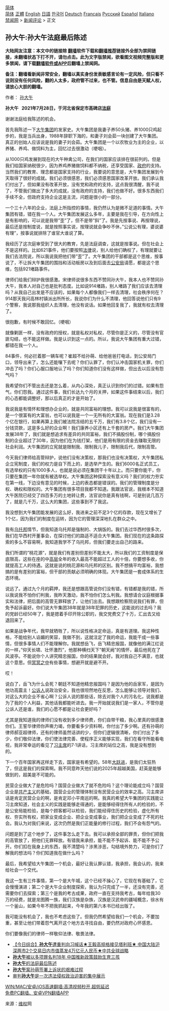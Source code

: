  <!-- 面包屑导航 --> <div class="breadcrumb"><!-- GTranslate: https://gtranslate.io/ -->  <div class="switcher notranslate">  <div class="selected">  <a href="#" onclick="return false;"> 简体</a>  </div>  <div class="option">  <a href="https://www.bannedbook.org" onclick="doGTranslate('zh-CN|zh-CN');jQuery('div.switcher div.selected a').html(jQuery(this).html());return false;" title="简体中文" class="nturl selected"> 简体</a>  <a href="https://www.bannedbook.org/zh-tw/" onclick="doGTranslate('zh-CN|zh-TW');jQuery('div.switcher div.selected a').html(jQuery(this).html());return false;" title="繁體中文" class="nturl"> 正體</a>  <a href="https://www.bannedbook.org/en/" onclick="doGTranslate('zh-CN|en');jQuery('div.switcher div.selected a').html(jQuery(this).html());return false;" title="English" class="nturl"> English</a>  <a href="https://www.bannedbook.org/ja/" onclick="doGTranslate('zh-CN|ja');jQuery('div.switcher div.selected a').html(jQuery(this).html());return false;" title="日本語" class="nturl"> 日語</a>  <a href="https://www.bannedbook.org/ko/" onclick="doGTranslate('zh-CN|ko');jQuery('div.switcher div.selected a').html(jQuery(this).html());return false;" title="한국어" class="nturl"> 한국어</a>  <a href="https://www.bannedbook.org/de/" onclick="doGTranslate('zh-CN|de');jQuery('div.switcher div.selected a').html(jQuery(this).html());return false;" title="Deutsch" class="nturl"> Deutsch</a>  <a href="https://www.bannedbook.org/fr/" onclick="doGTranslate('zh-CN|fr');jQuery('div.switcher div.selected a').html(jQuery(this).html());return false;" title="Français" class="nturl"> Français</a>  <a href="https://www.bannedbook.org/ru/" onclick="doGTranslate('zh-CN|ru');jQuery('div.switcher div.selected a').html(jQuery(this).html());return false;" title="Русский" class="nturl"> Русский</a>  <a href="https://www.bannedbook.org/es/" onclick="doGTranslate('zh-CN|es');jQuery('div.switcher div.selected a').html(jQuery(this).html());return false;" title="Español" class="nturl"> Español</a>  <a href="https://www.bannedbook.org/it/" onclick="doGTranslate('zh-CN|it');jQuery('div.switcher div.selected a').html(jQuery(this).html());return false;" title="Italiano" class="nturl"> Italiano</a>  </div>  </div>      <div class='breadcrumb-sub'><!-- Breadcrumb NavXT 6.3.0 --> <a href="https://www.bannedbook.org/" class="home">禁闻网</a> &gt; <a href="https://www.bannedbook.org/bnews/comments/" class="category">新闻评论</a> &gt; 正文</div></div><h2>孙大午:孙大午法庭最后陈述</h2> <p class="notice"><b>大陆网友注意：本文中的链接除 <a href="https://github.com/bannedbook/fanqiang" >翻墙</a>软件下载和<a href="https://github.com/killgcd/justmysocks/blob/master/README.md">翻墙推荐</a>链接外全部为禁网链接，未翻墙状态下打不开，请勿点击。此为文字版禁闻，欲看图文视频完整版和更多禁闻，请下载<a href="https://github.com/bannedbook/fanqiang">翻墙软件或APP</a>后翻墙上禁闻网。</p><p>备注：翻墙看新闻非常安全，翻墙以真实身份发表敏感言论有一定风险，但只看不说则没有任何风险，翻的人太多，政府管不过来，也不管。信息自由是天赋人权，请放心大胆的翻墙。</b></p>  <div class="entry"> <p>作者： <a href="https://www.bannedbook.org/bnews/tag/%e5%ad%99%e5%a4%a7%e5%8d%88/" class="st_tag internal_tag" rel="tag" title="标签 孙大午 下的日志">孙大午</a></p> <p id="conimg"><strong>孙大午&nbsp;&nbsp; 2021年7月28日，于河北省保定市高碑店<a href="https://www.bannedbook.org/bnews/tag/%e6%b3%95%e5%ba%ad/" class="st_tag internal_tag" rel="tag" title="标签 法庭 下的日志">法庭</a></strong></p> <p>谢谢法庭给我陈述的机会。</p> <p>首先我陈述一下<a href="https://www.bannedbook.org/bnews/tag/%e5%a4%a7%e5%8d%88%e9%9b%86%e5%9b%a2/" class="st_tag internal_tag" rel="tag" title="标签 大午集团 下的日志">大午集团</a>的发家史。大午集团是我妻子养50头猪、养1000只鸡起步的，我是当兵出身，1988年辞职下海的，和妻子刘会茹一块创建了大午集团。真正的创始人应该说是我的妻子刘会茹。大午集团是一个以农牧业为主的企业，以养猪、养鸡、做饲料为主，回忆过去很激动（哽咽）。</p> <p>从1000只鸡发展到现在的大午种禽公司，在我们的国家应该排在很前列的。但是我们给国家纳税很少，因为养鸡养猪做饲料都不纳税，还享受国家、<a href="https://www.bannedbook.org/bnews/tag/%e6%94%bf%e5%ba%9c/" class="st_tag internal_tag" rel="tag" title="标签 政府 下的日志">政府</a>的支持。当然我们的教育、理念都是国家支持的行业，我要说的意思是，大午集团发展到今天取得了很好的成就。我们必须很感恩，我们必须感恩国家改革开放。我们承认我们付出了，但如果没有改革开放，没有党和政府的支持，这点我很清醒，我不说了，不管我们做出了多大的成就，没有政府的支持，我们也做不好。很多东西我们手续不全，但政府支持企业这是主流，问题是很小的一部分。</p> <p>一个三十八年的企业，法庭上所指控的事情，我仍然认为是微不足道的事情。大午集团有错，错在我一个人。大午集团发展这么多年，主要是我在引导，在方向性上是有影响的，可以说是我带&#8221;歪&#8221;了，但不是带&#8221;斜&#8221;了。我是先按事说、再按理说，最后还是按制度说，就是按照事实说，按理说就会争吵不休，&#8221;公说公有理，婆说婆有理&#8221;，按事说就排除了谁官大谁说了算。</p> <p>我经历了这次庭审受到了很大的教育，先是法庭调查，这就是按事说。但在社会上不是这样的。比如621事件，他们要按照<a href="https://www.bannedbook.org/bnews/tag/%e6%b3%95%e5%be%8b/" class="st_tag internal_tag" rel="tag" title="标签 法律 下的日志">法律</a>说，别人给他们确权了，有理就要让我们去法院说，所以我说我把他们带&#8221;歪&#8221;了。大午集团的干部都是这个思维，按事说了，不让拆大午集团的围挡和活动板房以及到后面去<a href="https://www.bannedbook.org/bnews/tag/%e5%85%ac%e5%ae%89%e5%b1%80/" class="st_tag internal_tag" rel="tag" title="标签 公安局 下的日志">公安局</a>请愿，都是这个思维，包括921堵路事件。</p>  <p>律师们给我们辩护我很感激。宋律师说很多东西不赞同孙大午，我本人也不赞同孙大午，我本人对自己也是批判态度。比如说914堵路，别人堵路了我们应该去清理吗？从我自己出发是不应该的，如果每个人都像我们一样去清理，社会秩序何在？914那天我问高林村镇派出所所长，我说你们为什么不清理，他回答说他们只有9个警察，我说那我组织人去清理，他没有说话。如果他回复我了，我就有权去清理了。</p> <p>很抱歉，有时候不敢回忆。（哽咽）</p> <p>就像剿匪一样，没有政府的授权，就是私权对私权，尽管你是正义的，尽管没有官匪勾结，也不能这样做。我是认识到这一点的。所以，我说大午集团有重大过错，都错在我一个人。</p> <p>84事件，何必拦着那一辆车呢？崔超不给孙萌、给他爸爸打电话，到公安局门口，领导出来了，怎么还能嚷下去呢？你们认罪了，你们认冲击国家机关罪，你们冲击了吗？你们心服口服地认了吗？你们知道你们没有这样做，但出去以后没有怨气吗？</p> <p>我希望你们不管出去还是怎么着，从内心深处，真正认识到你们的过错。如果有怨气，你们怨我。通过这件事，我们长达九个月的关押，如果这件事结束以后，我们的心态都能调整好，那以后真正的才是开始了。</p> <p>我说我是有情怀和理想办企业的，就是共同富裕的理想。我可以说我是很富有的，是一个很富有的大富翁，也可以说我是一个一无所有的大富翁。现在我们是3.28个亿在银行，如果再算上我们被法院冻结的五千万，我们有3.8个亿，我们没有一分钱贷款，这是多么好的企业啊！我们康养小区还有上千套的房产。我们大午集团发展38年了，我们就是想追求有差异的共同富裕，我们不搞股份制，哪个搞股份制的企业超过了30年，因为他们在为钱打架，他们是用有限的资金去赚取无限的社会利润。大午集团的立宪就是限制我、限制我儿子，限制我后代，限制高管。</p> <p>今天我们律师给高管辩护，说他们没有决策权，那我们也没有决策权，大午集团私企立宪制度，我们的权力是自下而上的，是选举产生的。我们6000名正式员工，有选举权的只有1000多人，也就是说必须在集团干十年以上。而只要你能干，你只要在集团一年你就有被选举权。大午集团这种探索没有意义吗？我们的权力夯实在第一线，下边没有意见的时候，上边的表态都是错误的。我们的管理制度是分权、确权和限权的。大午集团有很多项目我都不知道。我跟法官说，我根本不知道大午医院已经交了四百多万的土地转让费，法官说你是真有钱啊，可是别说几百万了，就是几千万，这么大的集团，这些事到不了我这。</p>  <p>我没想到大午集团能发展的这么好，我进来之前不足3个亿的存款，现在又增长了1个亿，因为我们的制度在运转，因为它的管理深深地扎在群众之中。</p> <p>我有<a href="https://www.bannedbook.org/bnews/tag/%E4%B9%8C%E6%89%98%E9%82%A6/" class="st_tag internal_tag" rel="tag" title="标签 乌托邦 下的日志">乌托邦</a>情节，但我知道乌托邦是强制的、大锅饭的。我们去过华西村很多次，我们在华西村开董事会，在探讨他们的路适不适合大午集团。我们现在的这条路探索的多么不容易啊，我知道我学不了乌托邦，但我们要走出自己的路来。</p> <p>我们所谓的&#8221;桃花源&#8221;，就是我们有差别但差别不能太大，所以我们的工资制度是保底限高，这些在座的中<span class='wp_keywordlink_affiliate'><a href="https://www.bannedbook.org/bnews/ccpdope/" title="中共高层内幕" target="_blank">高层</a></span>全年的收入最高不能超过工人的十倍，你要想多收，你就提高工人的待遇。这就是说的桃花源和乌托邦的区别。我不想搞平均富裕，我想搞的是有差别的富裕，但干部的贡献必须明确的体现。大午集团是一套成体系的生态环境。</p> <p>说远了。通过九个月的羁押，我还是想跟高管说你们没有错，有错都是我的错，所以我说我不怕你们判我，我昨天激动，我不怕你们怎么判我。我想请合议庭根据事实和法律，把后面的高管无罪释放了，让他们出去。我想跟检察院说我们有罪，但免予起诉最好。你们说大午集团38年就是38年犯罪的历史，这能说的过去吗？我的党龄已经50年了，我是摁着手印开除公职的，我交党费交了十万，汇出去又给退回来了。</p> <p>如果是战争年代，我早就牺牲了，所以说性格决定命运，真是有道理。我这种性格，不能给别人谄媚的笑容，我做不到，这就注定了我的命运，我能干成一些事情，但很多事情人们不能理解你。我就想岳飞，岳飞精忠报国，就像他的满江红说的一样，&#8221;仰天长啸、壮怀激烈&#8221;，他那种横扫天下&#8221;朝天阙&#8221;的情怀，最后他死在了风波亭。不能说你个人讲究精忠报国，你的结果就会好。我对我自己不满意，也就这个意思。但<span class='wp_keywordlink'><a href="https://www.bannedbook.org/forum3/topic64.html" title="电子书：冥冥之中有定数" target="_blank">冥冥之中</a></span>有些事情，想避开就是避不开。</p> <p>哎！</p> <p>说白了，岳飞为什么会死？朝廷不知道他精忠报国吗？是因为他的岳家军，是因为他功高震主！<a href="https://www.bannedbook.org/bnews/tag/%E5%85%AC%E8%AF%89%E4%BA%BA/" class="st_tag internal_tag" rel="tag" title="标签 公诉人 下的日志">公诉人</a>说政治安全，我也很坦然地在反思，怎么能够让领导对我们、对这么大的企业不省心啊？公诉人说的那些话，除去对我个人的污名化，说我都是为了我的个人利益，其他话我都能听进去。我一开始就说我们是一家人，不管你是公诉人还是谁，我们的心愿不都是让社会更好吗？</p>  <p>尤其是我知道我的律师们没有收到多少律师费，你们自带干粮，我心里真的很感激你们。王誓华律师你声嘶力竭，你要看多少资料啊，你付出了多少啊。还有孙萌的律师郝亚超律师，还有的律师虽然话讲的少，但你们逻辑很清晰，你们付出了多少，你们敬仰法律，你们使法律完善、使程序正义能够实现，我们在看守所能看电视，我非常幸运的看见了<a href="https://www.bannedbook.org/bnews/tag/%e4%b9%a0%e4%b8%bb%e5%b8%ad/" class="st_tag internal_tag" rel="tag" title="标签 习主席 下的日志">习主席</a>的7·1讲话，习主席的站位之高，我是没有想到的。</p> <p>下一个百年国家再这样走下去，国家是有希望的。58年<span class='wp_keywordlink'><a href="https://www.bannedbook.org/forum2/topic242.html" title="大跃进亲历记" target="_blank">大跃进</a></span>，是我们太狂热了，但这是我们的探索啊。我不同意昨天他们说的2025年超越美国，赶英是能够做到的，超美是不可能的。</p> <p>民营企业做大了是危险吗？国营企业做大了就不危险吗？这个理论能成立吗？国营企业是<span class='wp_keywordlink'><a href="https://www.bannedbook.org/forum2/topic6177.html" title="《共产主义的终极目的》" target="_blank">共产主义</a></span>的基础，国营企业的管理体制没有民营企业的效率之高。习主席讲话是肯定民营企业的啊，是肯定邓小平南巡的啊。我真的希望大午集团的实践能让习主席知道，社会主义的实践是能够走得通的，是能够经得住所有人的检验的，不是公安局能检验，是每个顾客都可以检验，我们能经得住历史的检验，虚化所有权、夯实所有权，把家业变成企业、把企业变成事业，我们把企业变成了不死的社会。我认为对我们来说，这次仍然是我们正能量的修行过程，我们不会有怨气的。</p> <p>问题是到了这个地步了，这件事怎么走下去。我可以承担全部的罪责，但你们把我的高管放了，把他们无罪释放。有错我来承担，能不能不予起诉、能不能不予公开。你们扣在我身上的东西，我不清楚吗？涉黑涉恶，勾结境外势力，可是你们了解我的想法吗？你们知道我在做什么吗？</p> <p>最后，我希望给大午集团一个机会，最好让我认罪认错，我承担，我会认的，我来给社会一个交代。</p> <p>我这一生有三件事情，第一个是大午城，这个已经不操心了，它现在有基础了，它会慢慢演进；第二个是大午企业制度探索，我认为只完成了一半，还没有完善，还需要你们去探索；第三个是我的考古成果，政府一直在支持我考古，每年给我30万的经费，就是龙图腾一族，我们汉族是杂族，汉族是汉武帝的疆域概念，徐水有一个釜山，如果今年不把我抓起来，今年我的第六本书已经出版了。</p> <p>我可能没有机会了，我也不考虑这些了。但我仍然希望给我们一个机会，不要加重，甚至让他们带着怨气离开这个地方去寻找自由，要仍然对政府心怀感恩。</p>  <p>你们要像我们的律师一样敬仰法律、敬畏法律。</p> <ul class='op-related-articles' title='相关阅读'> <li><a href='https://www.bannedbook.org/bnews/bannedvideo/20210730/1596936.html' target='_blank'>【今日综合】<b>孙大午</b>遭重判向习喊话★王毅高规格接见塔利班★ 中国大陆沪深两市2个交易日内市值蒸发4万亿元人民币★中共全球战略</a></li> <li><a href='https://www.bannedbook.org/bnews/baitai/20210730/1596851.html' target='_blank'><b>孙大午</b>被以多项罪名判18年 中国推新政策鼓励生育三孩</a></li> <li><a href='https://www.bannedbook.org/bnews/renquan/xgmyd/20210730/1596785.html' target='_blank'><b>孙大午</b>的法庭最后陈述</a></li> <li><a href='https://www.bannedbook.org/bnews/renquan/20210730/1596783.html' target='_blank'><b>孙大午</b>案孙萌签署上诉状的艰难过程</a></li> <li><a href='https://www.bannedbook.org/bnews/renquan/20210730/1596764.html' target='_blank'>审判<b>孙大午</b>是一次违法侵权政治迫害的集中展示</a></li> </ul> <p class="texttj"> <a href="https://github.com/bannedbook/fanqiang/wiki/V2ray%E6%9C%BA%E5%9C%BA" target="_blank">WIN/MAC/安卓/iOS高速翻墙:高清视频秒开,超低延迟</a><br/> <a href="https://github.com/bannedbook/fanqiang/wiki/%E7%A6%81%E9%97%BB%E7%BD%91%E5%AE%89%E5%8D%93%E7%BF%BB%E5%A2%99%E6%96%B0%E9%97%BBAPP" target="_blank">免费PC翻墙、安卓VPN翻墙APP</a></p><p> 来源：<span class='wp_keywordlink_affiliate'><a href="https://www.bannedbook.org/bnews/weiquan/" title="维权" target="_blank">维权</a></span>网 </p><a name='sharetosocial'></a>  <div style="margin-bottom:5px;padding-bottom:5px;clear:both"> <div id="archive-pix-1" class="banner-ads"> <!-- AuctionX Display platform tag START --> <div id="26318x728x90x621x_ADSLOT2" clicktrack="%%CLICK_URL_ESC%%"></div> <!-- AuctionX Display platform tag END --> </div> <div id="archive-pix-2" class="banner-ads"> <!-- AuctionX Display platform tag START --> <div id="26315x300x250x621x_ADSLOT2" clicktrack="%%CLICK_URL_ESC%%"></div> <!-- AuctionX Display platform tag END --> </div> </div>  <div id="archive-pix-1" class="banner-ads"> <!-- AuctionX Display platform tag START --> <div id="26318x728x90x621x_ADSLOT3" clicktrack="%%CLICK_URL_ESC%%"></div> <!-- AuctionX Display platform tag END --> </div> </div><!--END ENTRY--> 
